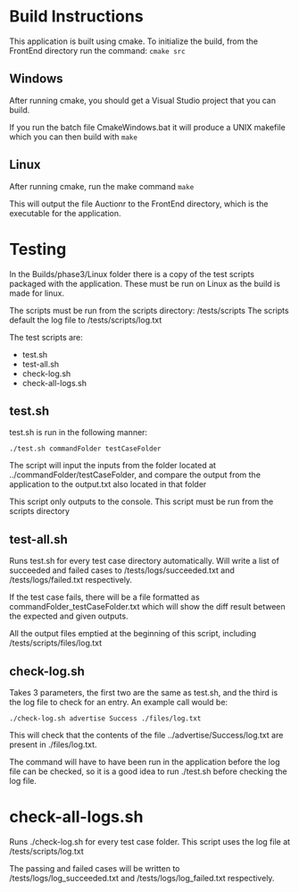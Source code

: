 # Build Instructions

This application is built using cmake. To initialize the build, from the FrontEnd directory run the command:
```cmake src```

## Windows

After running cmake, you should get a Visual Studio project that you can build.

If you run the batch file CmakeWindows.bat it will produce a UNIX makefile which you can then build with
```make```

## Linux

After running cmake, run the make command
```make```

This will output the file Auctionr to the FrontEnd directory, which is the executable for the application.

# Testing

In the Builds/phase3/Linux folder there is a copy of the test scripts packaged with the application.
These must be run on Linux as the build is made for linux.

The scripts must be run from the scripts directory: /tests/scripts
The scripts default the log file to /tests/scripts/log.txt

The test scripts are:
- test.sh
- test-all.sh
- check-log.sh
- check-all-logs.sh

## test.sh

test.sh is run in the following manner:

```./test.sh commandFolder testCaseFolder```

The script will input the inputs from the folder located at ../commandFolder/testCaseFolder, and compare
the output from the application to the output.txt also located in that folder

This script only outputs to the console. This script must be run from the scripts directory

## test-all.sh

Runs test.sh for every test case directory automatically. Will write a list of succeeded and failed cases
to /tests/logs/succeeded.txt and /tests/logs/failed.txt respectively.

If the test case fails, there will be a file formatted as commandFolder_testCaseFolder.txt which
will show the diff result between the expected and given outputs.

All the output files emptied at the beginning of this script, including /tests/scripts/files/log.txt

## check-log.sh

Takes 3 parameters, the first two are the same as test.sh, and the third is the log file
to check for an entry. An example call would be:

```./check-log.sh advertise Success ./files/log.txt```

This will check that the contents of the file ../advertise/Success/log.txt are present in
./files/log.txt.

The command will have to have been run in the application before the log file can be checked, so
it is a good idea to run ./test.sh before checking the log file.

# check-all-logs.sh

Runs ./check-log.sh for every test case folder. This script uses the log file at /tests/scripts/log.txt

The passing and failed cases will be written to /tests/logs/log_succeeded.txt and /tests/logs/log_failed.txt
respectively.